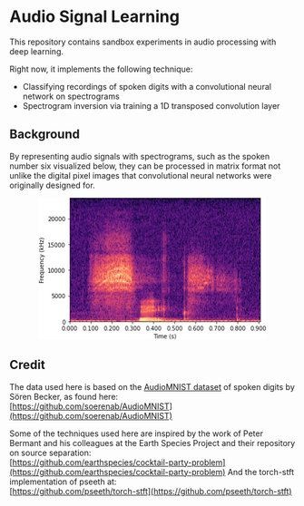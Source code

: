 # Audio Signal Learning

This repository contains sandbox experiments in audio processing with deep learning. 

Right now, it implements the following technique:

* Classifying recordings of spoken digits with a convolutional neural network on spectrograms
* Spectrogram inversion via training a 1D transposed convolution layer


## Background

By representing audio signals with spectrograms, such as the spoken number six visualized below, they can be processed in matrix format not unlike the digital pixel images that convolutional neural networks were originally designed for.

<p align="center">
  <img width="400" height="250" src="figures/spectrogram.png">
</p>


## Credit

The data used here is based on the [AudioMNIST dataset](https://arxiv.org/abs/1807.03418) of spoken digits by Sören Becker, as found here: \
[https://github.com/soerenab/AudioMNIST](https://github.com/soerenab/AudioMNIST)

Some of the techniques used here are inspired by the work of Peter Bermant and his colleagues at the Earth Species Project and their repository on source separation: \
[https://github.com/earthspecies/cocktail-party-problem](https://github.com/earthspecies/cocktail-party-problem)
And the torch-stft implementation of pseeth at: \
[https://github.com/pseeth/torch-stft](https://github.com/pseeth/torch-stft)
